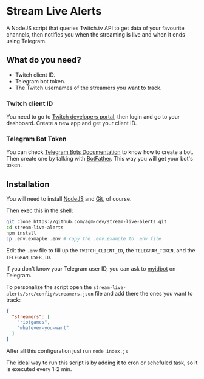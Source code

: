 # Stream Live Alerts

A NodeJS script that queries Twitch.tv API to get data of your favourite channels, then notifies you when the streaming is live and when it ends using Telegram.

## What do you need?

- Twitch client ID.
- Telegram bot token.
- The Twitch usernames of the streamers you want to track.

### Twitch client ID

You need to go to [Twitch developers portal](https://dev.twitch.tv/), then login and go to your dashboard. Create a new app and get your client ID.

### Telegram Bot Token

You can check [Telegram Bots Documentation](https://core.telegram.org/bots) to know how to create a bot. Then create one by talking with [BotFather](https://telegram.me/botfather). This way you will get your bot's token.

## Installation

You will need to install [NodeJS](https://nodejs.org/es/) and [Git](https://git-scm.com/), of course.

Then exec this in the shell:

```sh
git clone https://github.com/agm-dev/stream-live-alerts.git
cd stream-live-alerts
npm install
cp .env.exmaple .env # copy the .env.example to .env file
```

Edit the `.env` file to fill up the `TWITCH_CLIENT_ID`, the `TELEGRAM_TOKEN`, and the `TELEGRAM_USER_ID`.

If you don't know your Telegram user ID, you can ask to [myidbot](https://telegram.me/myidbot) on Telegram.

To personalize the script open the `stream-live-alerts/src/config/streamers.json` file and add there the ones you want to track:

```json
{
  "streamers": [
    "riotgames",
    "whatever-you-want"
  ]
}
```

After all this configuration just run `node index.js`

The ideal way to run this script is by adding it to cron or schefuled task, so it is executed every 1-2 min.
